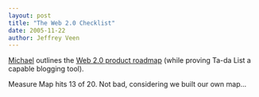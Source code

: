 ```yaml
--- 
layout: post
title: "The Web 2.0 Checklist"
date: 2005-11-22
author: Jeffrey Veen
---
```

<a href="http://sippey.typepad.com/filtered/">Michael</a> outlines the <a href="http://msippey.tadalist.com/lists/public/155420">Web 2.0 product roadmap</a> (while proving Ta-da List a capable blogging tool).

Measure Map hits 13 of 20. Not bad, considering we built our own map...
&#8203;